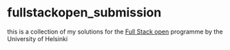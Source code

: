 # fullstackopen_submission

this is a collection of my solutions for the [Full Stack open](https://fullstackopen.com/en/) programme by the University of Helsinki
